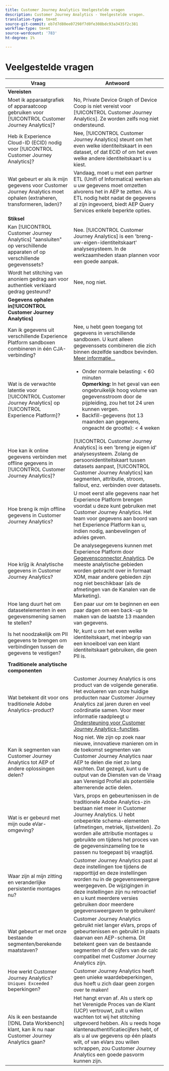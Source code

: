 ```yaml
---
title: Customer Journey Analytics Veelgestelde vragen
description: Customer Journey Analytics - Veelgestelde vragen.
translation-type: tm+mt
source-git-commit: eb7d7d80ee07298f7d0fe308bdc93a3435f2c381
workflow-type: tm+mt
source-wordcount: '783'
ht-degree: 1%

---
```



# Veelgestelde vragen

| Vraag | Antwoord |
| --- | --- |
| **Vereisten** |  |
| Moet ik apparaatgrafiek of apparaatcoop gebruiken voor [!UICONTROL Customer Journey Analytics]? | No, Private Device Graph of Device Coop is niet vereist voor [!UICONTROL Customer Journey Analytics]. Ze worden zelfs nog niet ondersteund. |
| Heb ik Experience Cloud-ID (ECID) nodig voor [!UICONTROL Customer Journey Analytics]? | Nee, [!UICONTROL Customer Journey Analytics] steunt om het even welke identiteitskaart in een dataset, of dat ECID of om het even welke andere identiteitskaart is u kiest. |
| Wat gebeurt er als ik mijn gegevens voor Customer Journey Analytics moet ophalen (extraheren, transformeren, laden)? | Vandaag, moet u met een partner ETL (Unifi of Informatica) werken als u uw gegevens moet omzetten alvorens het in AEP te zetten. Als u ETL nodig hebt nadat de gegevens al zijn ingevoerd, biedt AEP Query Services enkele beperkte opties. |
| **Stiksel** |  |
| Kan [!UICONTROL Customer Journey Analytics] &quot;aansluiten&quot; op verschillende apparaten of op verschillende gegevenssets? | Nee. [!UICONTROL Customer Journey Analytics] is een &#39;breng-uw-eigen-identiteitskaart&#39; analysesysteem. In de werkzaamheden staan plannen voor een goede aanpak. |
| Wordt het stitching van anoniem gedrag aan voor authentiek verklaard gedrag gesteund? | Nee, nog niet. |
| **Gegevens ophalen in[!UICONTROL Customer Journey Analytics]** |  |
| Kan ik gegevens uit verschillende Experience Platform sandboxen combineren in één CJA-verbinding? | Nee, u hebt geen toegang tot gegevens in verschillende sandboxen. U kunt alleen gegevenssets combineren die zich binnen dezelfde sandbox bevinden. [Meer informatie...](https://docs.adobe.com/content/help/en/analytics-platform/using/cja-connections/create-connection.html#select-sandbox-and-datasets) |
| Wat is de verwachte latentie voor [!UICONTROL Customer Journey Analytics] op [!UICONTROL Experience Platform]? | <ul><li>Onder normale belasting: &lt; 60 minuten <br>**Opmerking:** In het geval van een ongebruikelijk hoog volume van gegevensstroom door de pijpleiding, zou het tot 24 uren kunnen vergen.</li><li>Backfill-gegevens (tot 13 maanden aan gegevens, ongeacht de grootte): &lt; 4 weken</li></ul> |
| Hoe kan ik online gegevens verbinden met offline gegevens in [!UICONTROL Customer Journey Analytics]? | [!UICONTROL Customer Journey Analytics] is een &#39;breng je eigen id&#39; analysesysteem. Zolang de persoonidentiteitskaart tussen datasets aanpast, [!UICONTROL Customer Journey Analytics] kan segmenten, attributie, stroom, fallout, enz. verbinden over datasets. |
| Hoe breng ik mijn offline gegevens in Customer Journey Analytics? | U moet eerst alle gegevens naar het Experience Platform brengen voordat u deze kunt gebruiken met Customer Journey Analytics. Het team voor gegevens aan boord van het Experience Platform kan u, indien nodig, aanbevelingen of advies geven. |
| Hoe krijg ik Analytische gegevens in Customer Journey Analytics? | De analysegegevens kunnen met Experience Platform door [Gegevensconnector Analytics](https://docs.adobe.com/content/help/en/experience-platform/sources/connectors/adobe-applications/analytics.html). De meeste analytische gebieden worden gebracht over in formaat XDM, maar andere gebieden zijn nog niet beschikbaar (als de afmetingen van de Kanalen van de Marketing). |
| Hoe lang duurt het om datasetelementen in een gegevensmening samen te stellen? | Een paar uur om te beginnen en een paar dagen om een back-up te maken van de laatste 13 maanden van gegevens. |
| Is het noodzakelijk om PII gegevens te brengen om verbindingen tussen de gegevens te vestigen? | Nr, kunt u om het even welke identiteitskaart, met inbegrip van een knoeiboel van een klant identiteitskaart gebruiken, die geen PII is. |
| **Traditionele analytische componenten** |  |
| Wat betekent dit voor ons traditionele Adobe Analytics-product? | Customer Journey Analytics is ons product van de volgende generatie. Het evolueren van onze huidige producten naar Customer Journey Analytics zal jaren duren en veel coördinatie samen. Voor meer informatie raadpleegt u [Ondersteuning voor Customer Journey Analytics-functies](/help/getting-started/cja-aa.md). |
| Kan ik segmenten van Customer Journey Analytics tot AEP of andere oplossingen delen? | Nog niet. We zijn op zoek naar nieuwe, innovatieve manieren om in de toekomst segmenten van Customer Journey Analytics naar AEP te delen die niet zo lang wachten. Dat gezegd, kunt u de output van de Diensten van de Vraag aan Verenigd Profiel als potentiële alternerende actie delen. |
| Wat is er gebeurd met mijn oude eVar-omgeving? | Vars, props en gebeurtenissen in de traditionele Adobe Analytics-zin bestaan niet meer in Customer Journey Analytics. U hebt onbeperkte schema-elementen (afmetingen, metriek, lijstvelden). Zo worden alle attributie montages u gebruikte om tijdens het proces van de gegevensinzameling toe te passen nu toegepast bij vraagtijd. |
| Waar zijn al mijn zitting en veranderlijke persistentie montages nu? | Customer Journey Analytics past al deze instellingen toe tijdens de rapporttijd en deze instellingen worden nu in de gegevensweergave weergegeven. De wijzigingen in deze instellingen zijn nu retroactief en u kunt meerdere versies gebruiken door meerdere gegevensweergaven te gebruiken! |
| Wat gebeurt er met onze bestaande segmenten/berekende maatstaven? | Customer Journey Analytics gebruikt niet langer eVars, props of gebeurtenissen en gebruikt in plaats daarvan een AEP-schema. Dit betekent geen van de bestaande segmenten of de cijfers van de calc compatibel met Customer Journey Analytics zijn. |
| Hoe werkt Customer Journey Analytics? `Uniques Exceeded` beperkingen? | Customer Journey Analytics heeft geen unieke waardebeperkingen, dus hoeft u zich daar geen zorgen over te maken! |
| Als ik een bestaande [!DNL Data Workbench] klant, kan ik nu naar Customer Journey Analytics gaan? | Het hangt ervan af. Als u sterk op het Verenigde Proces van de Klant (UCP) vertrouwt, zult u willen wachten tot wij het stitching uitgevoerd hebben. Als u reeds hoge klantenauthentificatiecijfers hebt, of als u al uw gegevens op één plaats wilt, of van eVars zou willen schrappen, zou Customer Journey Analytics een goede pasvorm kunnen zijn. |

